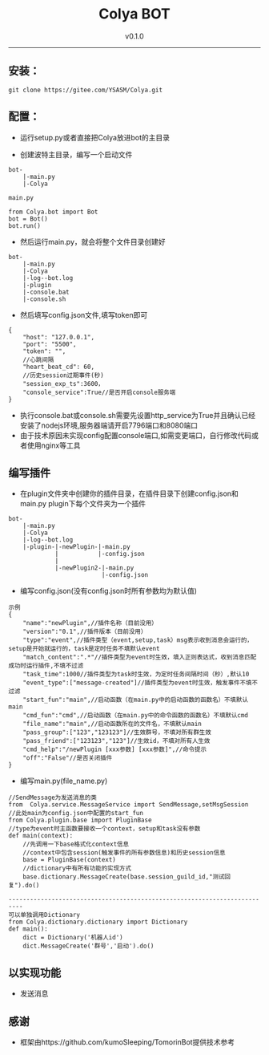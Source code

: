 <h1 align="center"> Colya BOT </h1>
<div align="center">v0.1.0</div>
</div>


***


## 安装：


```
git clone https://gitee.com/YSASM/Colya.git
```


## 配置：

* 运行setup.py或者直接把Colya放进bot的主目录

* 创建波特主目录，编写一个启动文件

```
bot-
    |-main.py
    |-Colya
```

```
main.py

from Colya.bot import Bot
bot = Bot()
bot.run()
```

* 然后运行main.py，就会将整个文件目录创建好
```
bot-
    |-main.py
    |-Colya
    |-log--bot.log
    |-plugin
    |-console.bat
    |-console.sh
```

* 然后填写config.json文件,填写token即可
```
{
    "host": "127.0.0.1", 
    "port": "5500", 
    "token": "", 
    //心跳间隔
    "heart_beat_cd": 60,
    //历史session过期事件(秒)
    "session_exp_ts":3600，
    "console_service":True//是否开启console服务端
}
```
* 执行console.bat或console.sh需要先设置http_service为True并且确认已经安装了nodejs环境,服务器端请开启7796端口和8080端口
* 由于技术原因未实现config配置console端口,如需变更端口，自行修改代码或者使用nginx等工具

## 编写插件
* 在plugin文件夹中创建你的插件目录，在插件目录下创建config.json和main.py
plugin下每个文件夹为一个插件
```
bot-
    |-main.py
    |-Colya
    |-log--bot.log
    |-plugin-|-newPlugin-|-main.py
             |           |-config.json
             |
             |-newPlugin2-|-main.py
                          |-config.json
```

* 编写config.json(没有config.json时所有参数均为默认值)
```
示例
{
    "name":"newPlugin",//插件名称（目前没用）
    "version":"0.1",//插件版本（目前没用）
    "type":"event",//插件类型（event,setup,task）msg表示收到消息会运行的，setup是开始就运行的，task是定时任务不填默认event
    "match_content":".*"//插件类型为event时生效，填入正则表达式，收到消息匹配成功时运行插件,不填不过滤
    "task_time":1000//插件类型为task时生效，为定时任务间隔时间（秒）,默认10
    "event_type":["message-created"]//插件类型为event时生效，触发事件不填不过滤
    "start_fun":"main",//启动函数（在main.py中的启动函数的函数名）不填默认main
    "cmd_fun":"cmd",//启动函数（在main.py中的命令函数的函数名）不填默认cmd
    "file_name":"main",//启动函数所在的文件名，不填默认main
    "pass_group":["123","123123"]//生效群号，不填对所有群生效
    "pass_friend":["123123","123"]//生效id，不填对所有人生效
    "cmd_help":"/newPlugin [xxx参数] [xxx参数]",//命令提示
    "off":"False"//是否关闭插件
}
```
* 编写main.py(file_name.py)
```
//SendMessage为发送消息的类
from  Colya.service.MessageService import SendMessage,setMsgSession
//此处main为config.json中配置的start_fun
from Colya.plugin.base import PluginBase
//type为event时主函数要接收一个context，setup和task没有参数
def main(context):
    //先调用一下base格式化context信息
    //context中包含session(触发事件的所有参数信息)和历史session信息
    base = PluginBase(context)
    //dictionary中有所有功能的实现方式
    base.dictionary.MessageCreate(base.session_guild_id,"测试回复").do()

--------------------------------------------------------------------------
可以单独调用Dictionary
from Colya.dictionary.dictionary import Dictionary
def main():
    dict = Dictionary('机器人id')
    dict.MessageCreate('群号','启动').do()

```

## 以实现功能

* 发送消息

## 感谢
 
* 框架由https://github.com/kumoSleeping/TomorinBot提供技术参考

